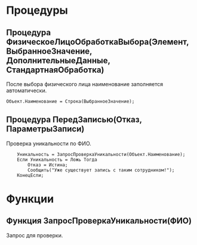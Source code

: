 # Процедуры

## Процедура ФизическоеЛицоОбработкаВыбора(Элемент, ВыбранноеЗначение, ДополнительныеДанные, СтандартнаяОбработка)
После выбора физического лица наименование заполняется автоматически.
```
Объект.Наименование = Строка(ВыбранноеЗначение);
```

## Процедура ПередЗаписью(Отказ, ПараметрыЗаписи)
Проверка уникальности по ФИО.

```
	Уникальность = ЗапросПроверкаУникальности(Объект.Наименование);
	Если Уникальность = Ложь Тогда
		Отказ = Истина;
		Сообщить("Уже существует запись с таким сотрудником!");
	КонецЕсли;
```

# Функции 

## Функция ЗапросПроверкаУникальности(ФИО) 
Запрос для проверки.


